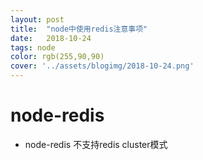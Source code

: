 ```yaml
---
layout: post
title:  "node中使用redis注意事项"
date:   2018-10-24
tags: node
color: rgb(255,90,90)
cover: '../assets/blogimg/2018-10-24.png'
---
```

# node-redis

 - node-redis 不支持redis cluster模式


[docs]: https://longxiaowei.github.io/
